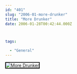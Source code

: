 ```yaml
---
id: "401"
slug: "2006-01-more-drunker"
title: "More Drunker"
date: 2006-01-28T00:42:44.000Z



tags:

  - "General"
---
```

<div class="sqs-html-content">
  <div style="float: left; margin-right: 10px; margin-bottom: 10px;"> <a href="http://www.flickr.com/photos/mclazarus/92034233/" title="More Drunker"><img src="http://static.flickr.com/17/92034233_9177ce1269_m.jpg" alt="More Drunker" style="border: solid 2px #000000;" /></a>
</div>
<p><br clear="all" /></p>
</div>
